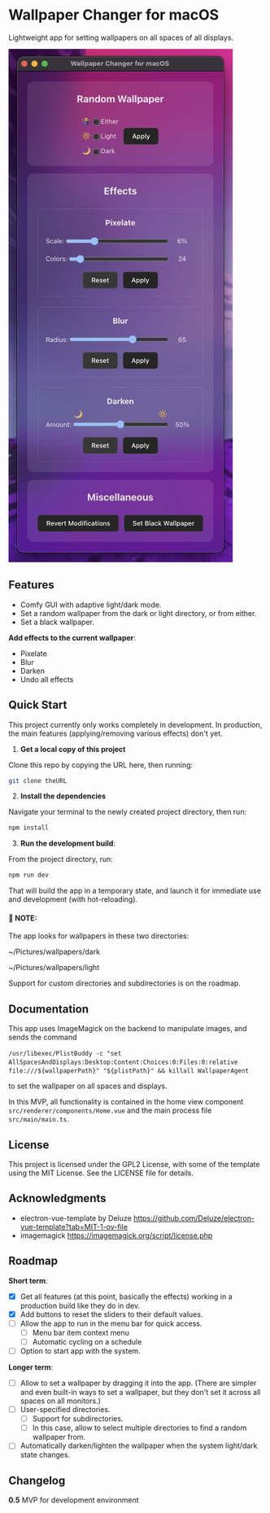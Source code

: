 # Wallpaper Changer for macOS

Lightweight app for setting wallpapers on all spaces of all displays.

![screenshot of the app](src/renderer/assets/screenshot.jpg)

## Features

- Comfy GUI with adaptive light/dark mode.
- Set a random wallpaper from the dark or light directory, or from either.
- Set a black wallpaper.

**Add effects to the current wallpaper**: 
- Pixelate
- Blur
- Darken
- Undo all effects

## Quick Start

This project currently only works completely in development. In production, the main features (applying/removing various effects) don't yet.

1. **Get a local copy of this project**

Clone this repo by copying the URL here, then running:
```bash
git clone theURL
```

2. **Install the dependencies**

Navigate your terminal to the newly created project directory, then run:
```bash
npm install
```

3. **Run the development build**:

From the project directory, run:
```bash
npm run dev
```
That will build the app in a temporary state, and launch it for immediate use and development (with hot-reloading).

#### 🚨 NOTE:

The app looks for wallpapers in these two directories:

~/Pictures/wallpapers/dark

~/Pictures/wallpapers/light

Support for custom directories and subdirectories is on the roadmap.

## Documentation

This app uses ImageMagick on the backend to manipulate images, and sends the command

`/usr/libexec/PlistBuddy -c "set AllSpacesAndDisplays:Desktop:Content:Choices:0:Files:0:relative file:///${wallpaperPath}" "${plistPath}" && killall WallpaperAgent`

to set the wallpaper on all spaces and displays.

In this MVP, all functionality is contained in the home view component `src/renderer/components/Home.vue` and the main process file `src/main/main.ts`.

## License

This project is licensed under the GPL2 License, with some of the template using the MIT License. See the LICENSE file for details.

## Acknowledgments

- electron-vue-template by Deluze https://github.com/Deluze/electron-vue-template?tab=MIT-1-ov-file
- imagemagick https://imagemagick.org/script/license.php

## Roadmap

**Short term**:
- [x] Get all features (at this point, basically the effects) working in a production build like they do in dev.
- [x] Add buttons to reset the sliders to their default values.
- [ ] Allow the app to run in the menu bar for quick access.
  - [ ] Menu bar item context menu
  - [ ] Automatic cycling on a schedule
- [ ] Option to start app with the system.

**Longer term**:
- [ ] Allow to set a wallpaper by dragging it into the app. (There are simpler and even built-in ways to set a wallpaper, but they don't set it across all spaces on all monitors.)
- [ ] User-specified directories.
  - [ ] Support for subdirectories.
  - [ ] In this case, allow to select multiple directories to find a random wallpaper from.
- [ ] Automatically darken/lighten the wallpaper when the system light/dark state changes.

## Changelog

**0.5** MVP for development environment
